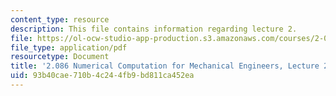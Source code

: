 ```yaml
---
content_type: resource
description: This file contains information regarding lecture 2.
file: https://ol-ocw-studio-app-production.s3.amazonaws.com/courses/2-086-numerical-computation-for-mechanical-engineers-spring-2013/93b40cae710b4c244fb9bd811ca452ea_MIT2_086S13_lecture2.pdf
file_type: application/pdf
resourcetype: Document
title: '2.086 Numerical Computation for Mechanical Engineers, Lecture 2: Integration'
uid: 93b40cae-710b-4c24-4fb9-bd811ca452ea
---
```

